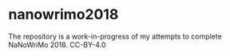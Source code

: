 # nanowrimo2018
The repository is a work-in-progress of my attempts to complete NaNoWriMo 2018. CC-BY-4.0
